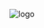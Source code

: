 ![logo](https://user-images.githubusercontent.com/21079031/190562689-2ffd2d3d-447a-46ae-9d12-ba03b4e005e1.png)
